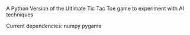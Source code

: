 A Python Version of the Ultimate Tic Tac Toe game to experiment with AI techniques

Current dependencies:
numpy
pygame